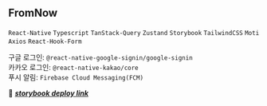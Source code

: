 ## FromNow

`React-Native` `Typescript` `TanStack-Query` `Zustand` `Storybook` `TailwindCSS` `Moti` `Axios` `React-Hook-Form`

구글 로그인: `@react-native-google-signin/google-signin`<br />
카카오 로그인: `@react-native-kakao/core`<br />
푸시 알림: `Firebase Cloud Messaging(FCM)`

🔗 _**<a href="https://fromnow-storybook.vercel.app">storybook deploy link</a>**_
